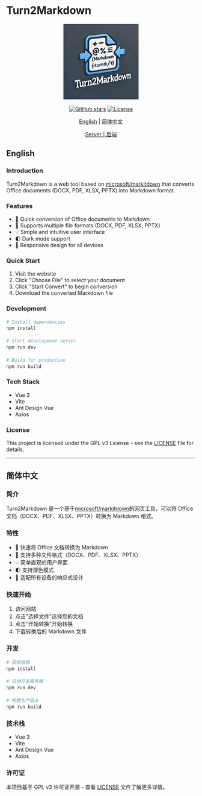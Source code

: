 # Turn2Markdown

<p align="center">
  <img src="public/logo.webp" alt="Turn2Markdown Logo" width="200">
</p>

<div align="center">

[![GitHub stars](https://img.shields.io/github/stars/SeimoDev/Turn2Markdown.svg?style=social&label=Star)](https://github.com/SeimoDev/Turn2Markdown)
[![License](https://img.shields.io/badge/license-GPL%20v3-blue.svg)](LICENSE)

[English](#english) | [简体中文](#简体中文)

[Server | 后端](https://github.com/SeimoDev/Turn2Markdown-Server)
</div>

## English

### Introduction
Turn2Markdown is a web tool based on [microsoft/markitdown](https://github.com/microsoft/markitdown) that converts Office documents (DOCX, PDF, XLSX, PPTX) into Markdown format. 

### Features
- 🚀 Quick conversion of Office documents to Markdown
- 📄 Supports multiple file formats (DOCX, PDF, XLSX, PPTX)
- 💡 Simple and intuitive user interface
- 🌓 Dark mode support
- 📱 Responsive design for all devices

### Quick Start
1. Visit the website
2. Click "Choose File" to select your document
3. Click "Start Convert" to begin conversion
4. Download the converted Markdown file

### Development
```bash
# Install dependencies
npm install

# Start development server
npm run dev

# Build for production
npm run build
```

### Tech Stack
- Vue 3
- Vite
- Ant Design Vue
- Axios

### License
This project is licensed under the GPL v3 License - see the [LICENSE](LICENSE) file for details.

---

## 简体中文

### 简介
Turn2Markdown 是一个基于[microsoft/markitdown](https://github.com/microsoft/markitdown)的网页工具，可以将 Office 文档（DOCX、PDF、XLSX、PPTX）转换为 Markdown 格式。

### 特性
- 🚀 快速将 Office 文档转换为 Markdown
- 📄 支持多种文件格式（DOCX、PDF、XLSX、PPTX）
- 💡 简单直观的用户界面
- 🌓 支持深色模式
- 📱 适配所有设备的响应式设计

### 快速开始
1. 访问网站
2. 点击"选择文件"选择您的文档
3. 点击"开始转换"开始转换
4. 下载转换后的 Markdown 文件

### 开发
```bash
# 安装依赖
npm install

# 启动开发服务器
npm run dev

# 构建生产版本
npm run build
```

### 技术栈
- Vue 3
- Vite
- Ant Design Vue
- Axios

### 许可证
本项目基于 GPL v3 许可证开源 - 查看 [LICENSE](LICENSE) 文件了解更多详情。
